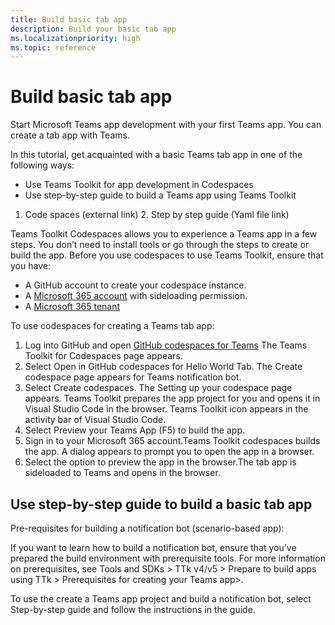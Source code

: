 ```yaml
---
title: Build basic tab app
description: Build your basic tab app
ms.localizationpriority: high
ms.topic: reference
---
```

# Build basic tab app

Start Microsoft Teams app development with your first Teams app. You can create a tab app with Teams.

In this tutorial, get acquainted with a basic Teams tab app in one of the following ways:

* Use Teams Toolkit for app development in Codespaces
* Use step-by-step guide to build a Teams app using Teams Toolkit

1. Code spaces (external link) 2. Step by step guide (Yaml file link)

Teams Toolkit Codespaces allows you to experience a Teams app in a few steps. You don’t need to install tools or go through the steps to create or build the app.  Before you use codespaces to use Teams Toolkit, ensure that you have:

* A GitHub account to create your codespace instance.
* A [Microsoft 365 account](https://developer.microsoft.com/microsoft-365/dev-program) with sideloading permission.
* A [Microsoft 365 tenant](../concepts/build-and-test/prepare-your-o365-tenant.md)

To use codespaces for creating a Teams tab app:

1. Log into GitHub and open [GitHub codespaces for Teams](https://github.com/OfficeDev/TeamsFx/wiki/Teams-Toolkit-for-Codespaces/33141593c9c97bdfb478c052f90345cbf226856a) The Teams Toolkit for Codespaces page appears.
1. Select Open in GitHub codespaces for Hello World Tab.
The Create codespace page appears for Teams notification bot.
1. Select Create codespaces. The Setting up your codespace page appears. Teams Toolkit prepares the app project for you and opens it in Visual Studio Code in the browser. Teams Toolkit icon appears in the activity bar of Visual Studio Code.
1. Select Preview your Teams App (F5) to build the app.
1. Sign in to your Microsoft 365 account.Teams Toolkit codespaces builds the app. A dialog appears to prompt you to open the app in a browser.
1. Select the option to preview the app in the browser.The tab app is sideloaded to Teams and opens in the browser.

## Use step-by-step guide to build a basic tab app

Pre-requisites for building a notification bot (scenario-based app):

If you want to learn how to build a notification bot, ensure that you’ve prepared the build environment with prerequisite tools. For more information on prerequisites, see Tools and SDKs > TTk v4/v5 >  Prepare to build apps using TTk > Prerequisites for creating your Teams app>.

To use the create a Teams app project and build a notification bot, select Step-by-step guide and follow the instructions in the guide.
